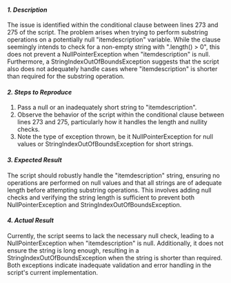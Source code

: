 ﻿#### ***1. Description***
The issue is identified within the conditional clause between lines 273 and 275 of the script. The problem arises when trying to perform substring operations on a potentially null "itemdescription" variable. While the clause seemingly intends to check for a non-empty string with ".length() > 0", this does not prevent a NullPointerException when "itemdescription" is null. Furthermore, a StringIndexOutOfBoundsException suggests that the script also does not adequately handle cases where "itemdescription" is shorter than required for the substring operation.
#### ***2. Steps to Reproduce***
1. Pass a null or an inadequately short string to "itemdescription".
1. Observe the behavior of the script within the conditional clause between lines 273 and 275, particularly how it handles the length and nullity checks.
1. Note the type of exception thrown, be it NullPointerException for null values or StringIndexOutOfBoundsException for short strings.
#### ***3. Expected Result***
The script should robustly handle the "itemdescription" string, ensuring no operations are performed on null values and that all strings are of adequate length before attempting substring operations. This involves adding null checks and verifying the string length is sufficient to prevent both NullPointerException and StringIndexOutOfBoundsException.
#### ***4. Actual Result***
Currently, the script seems to lack the necessary null check, leading to a NullPointerException when "itemdescription" is null. Additionally, it does not ensure the string is long enough, resulting in a StringIndexOutOfBoundsException when the string is shorter than required. Both exceptions indicate inadequate validation and error handling in the script's current implementation.


